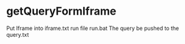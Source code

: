# getQueryFormIframe

Put Iframe into iframe.txt
run file run.bat
The query be pushed to the query.txt
